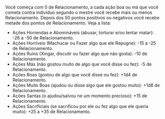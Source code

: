 Você começa com 0 de Relacionamento, a cada ação boa ou má que você cometa contra indivíduo segundo o mestre você recebe mais ou menos Relacionamento. Depois dos 50 pontos positivos ou negativos você recebe metade dos pontos de Relacionamento. Veja a lista:

- Ações Horrendas e Abomináveis (abusar, torturar e/ou tentar matar): -26 a -50 de Relacionamento.
- Ações Horríveis (Machucar ou Fazer algo que ele Repugne): -15 a -25 de Relacionamento.
- Ações Ruins (Xingar, discutir ou fazer algo que não gosta): -10 de Relacionamento.
- Ações Más (não gostou muito de algo que você disse ou fez): -5 de Relacionamento.
- Ações Boas (gostou de algo que você disse ou fez): +1d4 de Relacionamento.
- Ações Muito Boas (ajudou ou disse algo que ele gostou muito): +1d8 de Relacionamento.
- Ações Santas (o ajudou/salvou ne um momento precioso): +15 de Relacionamento.
- Ações Sacrificiais (se sacrificou por ele ou fez algo que ele queria muito): +25 a +35 de Relacionamento.